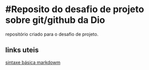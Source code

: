 #  #Reposito do desafio de projeto sobre git/github da Dio
repositório criado para o desafio de projeto.

 ## links uteis

[sintaxe básica markdowm ]( https://www.markdownguide.org/)



